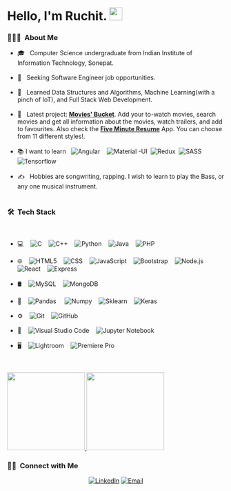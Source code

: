 <h1 style="font-weight : bold"> Hello, I'm Ruchit. <img src="https://raw.githubusercontent.com/iampavangandhi/iampavangandhi/master/gifs/Hi.gif" width="30px"> </h1>

<h3> 👨🏻‍💻 &nbsp;About Me </h3>

- 🎓 &nbsp; Computer Science undergraduate from Indian Institute of Information Technology, Sonepat.<br/><br/>
- 💼 &nbsp; Seeking Software Engineer job opportunities.<br/><br/>
- 🌱 &nbsp; Learned Data Structures and Algorithms, Machine Learning(with a pinch of IoT), and Full Stack Web Development.<br/><br/>
- 🔭 &nbsp; Latest project: <a href="https://movies-bucket.herokuapp.com/">**Movies' Bucket**</a>. Add your to-watch movies, search movies and get all information about the movies, watch trailers, and add to favourites. Also check the <a href="https://five-minute-resume.herokuapp.com/">**Five Minute Resume**</a> App. You can choose from 11 different styles!.<br/><br/>
- :books: I want to learn&nbsp;&nbsp; ![Angular](https://img.shields.io/badge/-Angular-333333?style=flat&logo=angular) &nbsp;&nbsp; ![Material -UI](https://img.shields.io/badge/-Material%20UI-333333?style=flat&logo=material-ui)&nbsp;&nbsp;![Redux](https://img.shields.io/badge/-Redux-333333?style=flat&logo=redux)&nbsp;&nbsp;![SASS](https://img.shields.io/badge/-SASS-333333?style=flat&logo=sass)&nbsp;&nbsp;
![Tensorflow](https://img.shields.io/badge/-TensorFlow-333333?style=flat&logo=tensorflow)<br/><br/>
- ✍️ &nbsp; Hobbies are songwriting, rapping. I wish to learn to play the Bass, or any one musical instrument.<br/><br/>

<h3> 🛠 &nbsp;Tech Stack</h3><br/>

- 💻 &nbsp;&nbsp;
  ![C](https://img.shields.io/badge/--333333?style=flat&logo=C)&nbsp;&nbsp;&nbsp;
  ![C++](https://img.shields.io/badge/-C++-333333?style=flat&logo=C%2B%2B&logoColor=00599C)&nbsp;&nbsp;&nbsp;
  ![Python](https://img.shields.io/badge/-Python-333333?style=flat&logo=Python)&nbsp;&nbsp;&nbsp;
  ![Java](https://img.shields.io/badge/-Java-333333?style=flat&logo=Java)&nbsp;&nbsp;&nbsp;
  ![PHP](https://img.shields.io/badge/-PHP-333333?style=flat&logo=PHP)<br/><br/>
- 🌐 &nbsp;&nbsp;
  ![HTML5](https://img.shields.io/badge/-HTML5-333333?style=flat&logo=HTML5)&nbsp;&nbsp;&nbsp;
  ![CSS](https://img.shields.io/badge/-CSS-333333?style=flat&logo=CSS3&logoColor=1572B6)&nbsp;&nbsp;&nbsp;
  ![JavaScript](https://img.shields.io/badge/-JavaScript-333333?style=flat&logo=javascript)&nbsp;&nbsp;&nbsp;
  ![Bootstrap](https://img.shields.io/badge/-Bootstrap-333333?style=flat&logo=bootstrap&logoColor=563D7C)&nbsp;&nbsp;&nbsp;
  ![Node.js](https://img.shields.io/badge/-Node.js-333333?style=flat&logo=node.js)&nbsp;&nbsp;&nbsp;
  ![React](https://img.shields.io/badge/-React-333333?style=flat&logo=react)&nbsp;&nbsp;&nbsp;
  ![Express](https://img.shields.io/badge/-Express-333333?style=flat&logo=express)<br/><br/>
- 🛢 &nbsp;&nbsp;
  ![MySQL](https://img.shields.io/badge/-MySQL-333333?style=flat&logo=mysql)&nbsp;&nbsp;&nbsp;
  ![MongoDB](https://img.shields.io/badge/-MongoDB-333333?style=flat&logo=mongodb)<br/><br/>
- 🧠 &nbsp;&nbsp;
  ![Pandas](https://img.shields.io/badge/-Pandas-333333?style=flat&logo=pandas)&nbsp;&nbsp; &nbsp;
  ![Numpy](https://img.shields.io/badge/-Numpy-333333?style=flat&logo=numpy)&nbsp;&nbsp;&nbsp;
  ![Sklearn](https://img.shields.io/badge/-Sklearn-333333?style=flat&logo=scikit-learn)&nbsp;&nbsp;&nbsp;
  ![Keras](https://img.shields.io/badge/-Keras-333333?style=flat&logo=keras)<br/><br/>
- ⚙️ &nbsp;&nbsp;
  ![Git](https://img.shields.io/badge/-Git-333333?style=flat&logo=git)&nbsp;&nbsp;&nbsp;
  ![GitHub](https://img.shields.io/badge/-GitHub-333333?style=flat&logo=github)<br/><br/>
- 🔧 &nbsp;&nbsp;
  ![Visual Studio Code](https://img.shields.io/badge/-Visual%20Studio%20Code-333333?style=flat&logo=visual-studio-code&logoColor=007ACC)&nbsp;&nbsp;&nbsp;
  ![Jupyter Notebook](https://img.shields.io/badge/-Jupyter-333333?style=flat&logo=jupyter)<br/><br/>
- 🖥 &nbsp;&nbsp;
  ![Lightroom](https://img.shields.io/badge/-Photoshop-333333?style=flat&logo=adobe-lightroom)&nbsp;&nbsp;&nbsp;
  ![Premiere Pro](https://img.shields.io/badge/-Adobe%20Premier%20Pro-333333?style=flat&logo=adobe-premiere-pro)<br/><br/>

<br/>

<a href="https://github.com/AVS1508">
  <img height="180em" src="https://github-readme-stats.vercel.app/api?username=ruchit1131&theme=buefy&show_icons=true" />
  <img height="180em" src="https://github-readme-stats.vercel.app/api/top-langs/?username=ruchit1131&theme=buefy&layout=compact" />
</a>

<br/>

<h3> 🤝🏻 &nbsp;Connect with Me </h3>

<p align="center">
<a href="http://.linkedin.com/in/ruchit-karnawat-509a0b139"><img alt="LinkedIn" src="https://img.shields.io/badge/LinkedIn-Ruchit%20Karnawat%20-blue?style=flat-square&logo=linkedin"></a>
<a href="mailto:ruchitkarnawat1999@gmail.com"><img alt="Email" src="https://img.shields.io/badge/Email-ruchitkaranwat1999@gmail.com-blue?style=flat-square&logo=gmail"></a>
</p>

